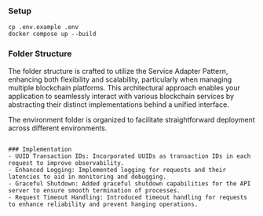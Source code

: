 ### Setup
```
cp .env.example .env
docker compose up --build
```

### Folder Structure
The folder structure is crafted to utilize the Service Adapter Pattern, enhancing both flexibility and scalability, particularly when managing multiple blockchain platforms. This architectural approach enables your application to seamlessly interact with various blockchain services by abstracting their distinct implementations behind a unified interface.

The environment folder is organized to facilitate straightforward deployment across different environments.
```

### Implementation
- UUID Transaction IDs: Incorporated UUIDs as transaction IDs in each request to improve observability.
- Enhanced Logging: Implemented logging for requests and their latencies to aid in monitoring and debugging.
- Graceful Shutdown: Added graceful shutdown capabilities for the API server to ensure smooth termination of processes.
- Request Timeout Handling: Introduced timeout handling for requests to enhance reliability and prevent hanging operations.

